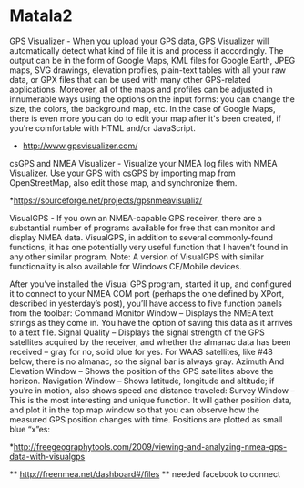 # Matala2

GPS Visualizer - When you upload your GPS data, GPS Visualizer will automatically detect what kind of file it is and process it accordingly. The output can be in the form of Google Maps, KML files for Google Earth, JPEG maps, SVG drawings, elevation profiles, plain-text tables with all your raw data, or GPX files that can be used with many other GPS-related applications. Moreover, all of the maps and profiles can be adjusted in innumerable ways using the options on the input forms: you can change the size, the colors, the background map, etc. In the case of Google Maps, there is even more you can do to edit your map after it's been created, if you're comfortable with HTML and/or JavaScript.

* http://www.gpsvisualizer.com/

csGPS and NMEA Visualizer - Visualize your NMEA log files with NMEA Visualizer. Use your GPS with csGPS by importing map from OpenStreetMap, also edit those map, and synchronize them.

*https://sourceforge.net/projects/gpsnmeavisualiz/

VisualGPS - If you own an NMEA-capable GPS receiver, there are a substantial number of programs available for free that can monitor and display NMEA data. VisualGPS,  in addition to several commonly-found functions, it has one potentially very useful function that I haven’t found in any other similar program. Note: A version of VisualGPS with similar functionality is also available for Windows CE/Mobile devices.

After you’ve installed the Visual GPS program, started it up, and configured it to connect to your NMEA COM port (perhaps the one defined by XPort, described in yesterday’s post), you’ll have access to five function panels from the toolbar:
Command Monitor Window – Displays the NMEA text strings as they come in. You have the option of saving this data as it arrives to a text file.
Signal Quality – Displays the signal strength of the GPS satellites acquired by the receiver, and whether the almanac data has been received – gray for no, solid blue for yes. For WAAS satellites, like #48 below, there is no almanac, so the signal bar is always gray.
Azimuth And Elevation Window – Shows the position of the GPS satellites above the horizon.
Navigation Window – Shows latitude, longitude and altitude; if you’re in motion, also shows speed and distance traveled:
Survey Window – This is the most interesting and unique function. It will gather position data, and plot it in the top map window so that you can observe how the measured GPS position changes with time. Positions are plotted as small blue “x”es:

*http://freegeographytools.com/2009/viewing-and-analyzing-nmea-gps-data-with-visualgps

** http://freenmea.net/dashboard#/files
** needed facebook to connect
